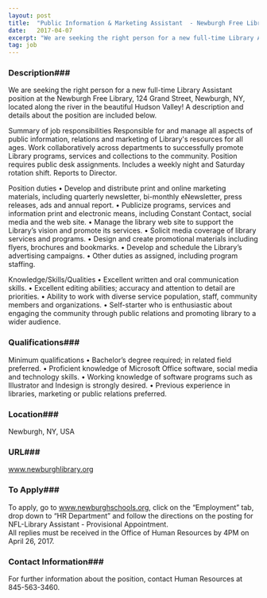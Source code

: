 ```yaml
---
layout: post
title:  "Public Information & Marketing Assistant  - Newburgh Free Library"
date:   2017-04-07
excerpt: "We are seeking the right person for a new full-time Library Assistant position at the Newburgh Free Library, 124 Grand Street, Newburgh, NY, located along the river in the beautiful Hudson Valley! A description and details about the position are included below. Summary of job responsibilities Responsible for and manage..."
tag: job
---
```


### Description###

We are seeking the right person for a new full-time Library Assistant position at the Newburgh Free Library, 124 Grand Street, Newburgh, NY, located along the river in the beautiful Hudson Valley! A description and details about the position are included below.

Summary of job responsibilities
Responsible for and manage all aspects of public information, relations and marketing of Library's resources for all ages. Work collaboratively across departments to successfully promote Library programs, services and collections to the community. Position requires public desk assignments. Includes a weekly night and Saturday rotation shift. Reports to Director.

Position duties
•	Develop and distribute print and online marketing materials, including quarterly newsletter, bi-monthly eNewsletter, press releases, ads and annual report. 
•	Publicize programs, services and information print and electronic means, including Constant Contact, social media and the web site. 
•	Manage the library web site to support the Library’s vision and promote its services. 
•	Solicit media coverage of library services and programs. 
•	Design and create promotional materials including flyers, brochures and bookmarks.
•	Develop and schedule the Library’s advertising campaigns.
•	Other duties as assigned, including program staffing.

Knowledge/Skills/Qualities
•	Excellent written and oral communication skills.
•	Excellent editing abilities; accuracy and attention to detail are priorities.
•	Ability to work with diverse service population, staff, community members and organizations.
•	Self-starter who is enthusiastic about engaging the community through public relations and promoting library to a wider audience.





### Qualifications###

Minimum qualifications
•	Bachelor’s degree required; in related field preferred.
•	Proficient knowledge of Microsoft Office software, social media and technology skills. 
•	Working knowledge of software programs such as Illustrator and Indesign is strongly desired.
•	Previous experience in libraries, marketing or public relations preferred. 





### Location###

Newburgh, NY, USA


### URL###

www.newburghlibrary.org

### To Apply###

To apply, go to www.newburghschools.org, click on the “Employment” tab, drop down to “HR Department” and follow the directions on the posting for NFL-Library Assistant - Provisional Appointment.   
All replies must be received in the Office of Human Resources by 4PM on April 26, 2017.






### Contact Information###

For further information about the position, contact Human Resources at 845-563-3460.

